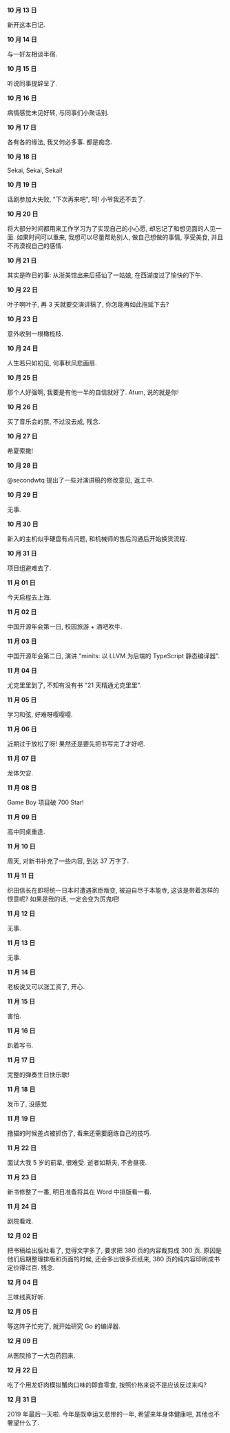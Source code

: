 **10 月 13 日**

新开这本日记.

**10 月 14 日**

与一好友相谈半宿.

**10 月 15 日**

听说同事提辞呈了.

**10 月 16 日**

病情感觉未见好转, 与同事们小聚话别.

**10 月 17 日**

各有各的缘法, 我又何必多事. 都是痴念.

**10 月 18 日**

Sekai, Sekai, Sekai!

**10 月 19 日**

话剧参加大失败, "下次再来吧", 呵! 小爷我还不去了.

**10 月 20 日**

将大部分时间都用来工作学习为了实现自己的小心愿, 却忘记了和想见面的人见一面. 如果时间可以重来, 我想可以尽量帮助别人, 做自己想做的事情, 享受美食, 并且不再漠视自己的感情.

**10 月 21 日**

其实是昨日的事: 从浙美馆出来后搭讪了一姑娘, 在西湖度过了愉快的下午.

**10 月 22 日**

叶子啊叶子, 再 3 天就要交演讲稿了, 你怎能再如此拖延下去?

**10 月 23 日**

意外收到一根橄榄枝.

**10 月 24 日**

人生若只如初见, 何事秋风悲画扇.

**10 月 25 日**

那个人好强啊, 我要是有他一半的自信就好了. Atum, 说的就是你!

**10 月 26 日**

买了音乐会的票, 不过没去成, 残念.

**10 月 27 日**

希夏索撒!

**10 月 28 日**

@secondwtq 提出了一些对演讲稿的修改意见, 返工中.

**10 月 29 日**

无事.

**10 月 30 日**

新入的主机似乎硬盘有点问题, 和机械师的售后沟通后开始换货流程.

**10 月 31 日**

项目组避难去了.

**11 月 01 日**

今天启程去上海.

**11 月 02 日**

中国开源年会第一日, 校园旅游 + 酒吧吹牛.

**11 月 03 日**

中国开源年会第二日, 演讲 "minits: 以 LLVM 为后端的 TypeScript 静态编译器".

**11 月 04 日**

尤克里里到了, 不知有没有书 "21 天精通尤克里里".

**11 月 05 日**

学习和弦, 好难呀嘤嘤嘤.

**11 月 06 日**

近期过于放松了呀! 果然还是要先把书写完了才好吧.

**11 月 07 日**

龙体欠安.

**11 月 08 日**

Game Boy 项目破 700 Star!

**11 月 09 日**

高中同桌重逢.

**11 月 10 日**

周天, 对新书补充了一些内容, 到达 37 万字了.

**11 月 11 日**

织田信长在即将统一日本时遭遇家臣叛变, 被迫自尽于本能寺, 这该是带着怎样的恨意呢? 如果是我的话, 一定会变为厉鬼吧!

**11 月 12 日**

无事.

**11 月 13 日**

无事.

**11 月 14 日**

老板说又可以涨工资了, 开心.

**11 月 15 日**

害怕.

**11 月 16 日**

趴着写书.

**11 月 17 日**

完整的弹奏生日快乐歌!

**11 月 18 日**

发币了, 没感觉.

**11 月 19 日**

撸猫的时候差点被抓伤了, 看来还需要磨练自己的技巧.

**11 月 22 日**

面试大我 5 岁的前辈, 很难受. 逝者如斯夫, 不舍昼夜.

**11 月 23 日**

新书修整了一番, 明日准备将其在 Word 中排版看一看.

**11 月 24 日**

剧院看戏.

**12 月 02 日**

把书稿给出版社看了, 觉得文字多了, 要求把 380 页的内容裁剪成 300 页. 原因是他们后期整理排版和页面的时候, 还会多出很多页纸来, 380 页的纯内容印刷成书定价得过百. 残念.

**12 月 04 日**

三味线真好听.

**12 月 05 日**

等这阵子忙完了, 就开始研究 Go 的编译器.

**12 月 09 日**

从医院拎了一大包药回来.

**12 月 22 日**

吃了个用龙虾肉模拟蟹肉口味的即食零食, 按照价格来说不是应该反过来吗?

**12 月 31 日**

2019 年最后一天啦. 今年是既幸运又悲惨的一年, 希望来年身体健康吧, 其他也不奢望什么了.
